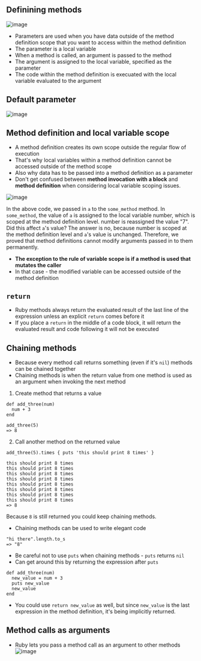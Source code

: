 ## Definining methods
![image](https://github.com/l-jdavies/images/blob/master/method_definition.jpg)

* Parameters are used when you have data outside of the method definition scope that you want to access within the method definition
* The parameter is a local variable
* When a method is called, an argument is passed to the method
* The argument is assigned to the local variable, specified as the parameter
* The code within the method definition is execuated with the local variable evaluated to the argument

## Default parameter
![image](https://github.com/l-jdavies/images/blob/master/default_parameters.jpg)

## Method definition and local variable scope
* A method definition creates its own scope outside the regular flow of execution
* That's why local variables within a method definition cannot be accessed outside of the method scope
* Also why data has to be passed into a method definition as a parameter
* Don't get confused between **method invocation with a block** and **method definition** when considering local variable scoping issues.

![image](https://github.com/l-jdavies/images/blob/master/method_scope.jpg)

In the above code, we passed in `a` to the `some_method` method. In `some_method`, the value of `a` is assigned to the local variable number, which is scoped at the method definition level. number is reassigned the value "7". Did this affect `a`'s value? The answer is no, because number is scoped at the method definition level and `a`'s value is unchanged. Therefore, we proved that method definitions cannot modify arguments passed in to them permanently.

* **The exception to the rule of variable scope is if a method is used that mutates the caller**
* In that case - the modified variable can be accessed outside of the method definition

## `return`
* Ruby methods always return the evaluated result of the last line of the expression unless an explicit `return` comes before it
* If you place a `return` in the middle of a code block, it will return the evaluated result and code following it will not be executed

## Chaining methods
* Because every method call returns something (even if it's `nil`) methods can be chained together
* Chaining methods is when the return value from one method is used as an argument when invoking the next method

1. Create method that returns a value
```
def add_three(num)
  num + 3
end

add_three(5)
=> 8
```
2. Call another method on the returned value
```
add_three(5).times { puts 'this should print 8 times' }

this should print 8 times
this should print 8 times
this should print 8 times
this should print 8 times
this should print 8 times
this should print 8 times
this should print 8 times
this should print 8 times
=> 8
```
Because `8` is still returned you could keep chaining methods. 
* Chaining methods can be used to write elegant code
```
"hi there".length.to_s
=> "8"
```
* Be careful not to use `puts` when chaining methods - `puts` returns `nil`
* Can get around this by returning the expression after `puts`
```
def add_three(num)
  new_value = num + 3
  puts new_value
  new_value
end
```
* You could use `return new_value` as well, but since `new_value` is the last expression in the method definition, it's being implicitly returned.

## Method calls as arguments
* Ruby lets you pass a method call as an argument to other methods
![image](https://github.com/l-jdavies/images/blob/master/method_as_argument.jpg)


